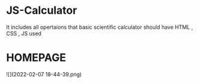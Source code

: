 # JS-Calculator
It includes all opertaions that basic scientific calculator should have
HTML , CSS , JS used 
# HOMEPAGE 
![](2022-02-07 18-44-39.png)
